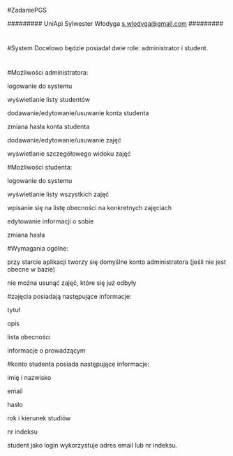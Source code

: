 #ZadaniePGS

######### UniApi Sylwester Włodyga s.wlodyga@gmail.com #########
#
#System Docelowo będzie posiadał dwie role: administrator i student.
#
#Możliwości administratora:

logowanie do systemu

wyświetlanie listy studentów

dodawanie/edytowanie/usuwanie konta studenta

zmiana hasła konta studenta

dodawanie/edytowanie/usuwanie zajęć

wyświetlanie szczegółowego widoku zajęć

#Możliwości studenta:

logowanie do systemu

wyświetlanie listy wszystkich zajęć

wpisanie się na listę obecności na konkretnych zajęciach

edytowanie informacji o sobie

zmiana hasła

#Wymagania ogólne:

przy starcie aplikacji tworzy się domyślne konto administratora (jeśli nie jest obecne w bazie)

nie można usunąć zajęć, które się już odbyły

#zajęcia posiadają następujące informacje:

tytuł

opis

lista obecności

informacje o prowadzącym

#konto studenta posiada następujące informacje:

imię i nazwisko

email

hasło

rok i kierunek studiów

nr indeksu

student jako login wykorzystuje adres email lub nr indeksu.
